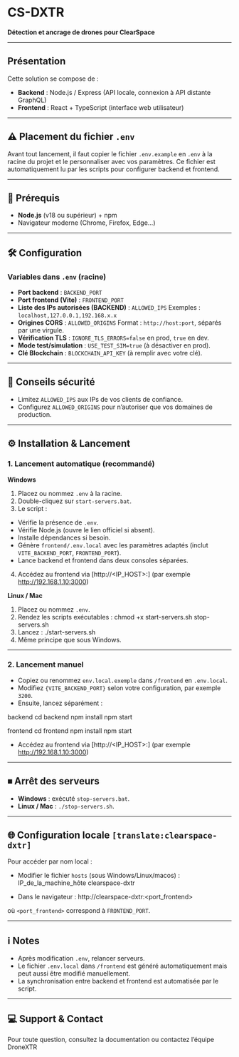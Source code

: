 # CS-DXTR
**Détection et ancrage de drones pour ClearSpace**

---

## Présentation

Cette solution se compose de :
- **Backend** : Node.js / Express (API locale, connexion à API distante GraphQL)
- **Frontend** : React + TypeScript (interface web utilisateur)

---

## ⚠️ Placement du fichier `.env`

Avant tout lancement, il faut copier le fichier `.env.example` en `.env` à la racine du projet et le personnaliser avec vos paramètres.
Ce fichier est automatiquement lu par les scripts pour configurer backend et frontend.

---

## 🚀 Prérequis

- **Node.js** (v18 ou supérieur) + npm
- Navigateur moderne (Chrome, Firefox, Edge...)

---

## 🛠 Configuration

### Variables dans `.env` (racine)

- **Port backend** : `BACKEND_PORT`
- **Port frontend (Vite)** : `FRONTEND_PORT`
- **Liste des IPs autorisées (BACKEND)** : `ALLOWED_IPS`
Exemples : `localhost,127.0.0.1,192.168.x.x`
- **Origines CORS** : `ALLOWED_ORIGINS`
Format : `http://host:port`, séparés par une virgule.
- **Vérification TLS** : `IGNORE_TLS_ERRORS=false` en prod, `true` en dev.
- **Mode test/simulation** : `USE_TEST_SIM=true` (à désactiver en prod).
- **Clé Blockchain** : `BLOCKCHAIN_API_KEY` (à remplir avec votre clé).

---

## 🔑 Conseils sécurité

- Limitez `ALLOWED_IPS` aux IPs de vos clients de confiance.
- Configurez `ALLOWED_ORIGINS` pour n’autoriser que vos domaines de production.

---

## ⚙️ Installation & Lancement

### 1. Lancement automatique (recommandé)

**Windows**

1. Placez ou nommez `.env` à la racine.
2. Double-cliquez sur `start-servers.bat`.
3. Le script :
 - Vérifie la présence de `.env`.
 - Vérifie Node.js (ouvre le lien officiel si absent).
 - Installe dépendances si besoin.
 - Génère `frontend/.env.local` avec les paramètres adaptés (inclut `VITE_BACKEND_PORT`, `FRONTEND_PORT`).
 - Lance backend et frontend dans deux consoles séparées.
4. Accédez au frontend via [http://<IP_HOST>:<PORT>] (par exemple http://192.168.1.10:3000)

**Linux / Mac**

1. Placez ou nommez `.env`.
2. Rendez les scripts exécutables :
chmod +x start-servers.sh stop-servers.sh
3. Lancez :
./start-servers.sh
4. Même principe que sous Windows.

---

### 2. Lancement manuel

- Copiez ou renommez `env.local.exemple` dans `/frontend` en `.env.local`.
- Modifiez `{VITE_BACKEND_PORT}` selon votre configuration, par exemple `3200`.
- Ensuite, lancez séparément :

backend
cd backend
npm install
npm start

frontend
cd frontend
npm install
npm start

- Accédez au frontend via [http://<IP_HOST>:<PORT>] (par exemple http://192.168.1.10:3000)

---

## ⏹ Arrêt des serveurs

- **Windows** : exécuté `stop-servers.bat`.
- **Linux / Mac** : `./stop-servers.sh`.

---

## 🌐 Configuration locale `[translate:clearspace-dxtr]`

Pour accéder par nom local :

- Modifier le fichier `hosts` (sous Windows/Linux/macos) :
IP_de_la_machine_hôte﻿ clearspace-dxtr

- Dans le navigateur :
http://clearspace-dxtr:<port_frontend>

où `<port_frontend>` correspond à `FRONTEND_PORT`.

---

## ℹ️ Notes

- Après modification `.env`, relancer serveurs.
- Le fichier `.env.local` dans `/frontend` est généré automatiquement mais peut aussi être modifié manuellement.
- La synchronisation entre backend et frontend est automatisée par le script.

---

## 💻 Support & Contact

Pour toute question, consultez la documentation ou contactez l’équipe DroneXTR
